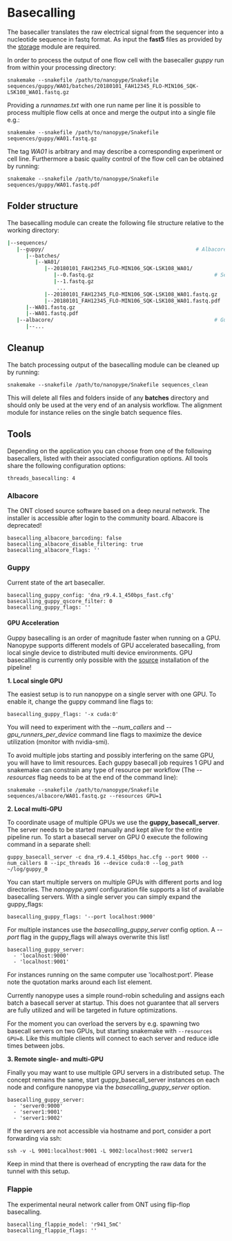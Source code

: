 # Basecalling

The basecaller translates the raw electrical signal from the sequencer into a nucleotide sequence in fastq format. As input the **fast5** files as provided by the [storage](storage.md) module are required.

In order to process the output of one flow cell with the basecaller *guppy* run from within your processing directory:

    snakemake --snakefile /path/to/nanopype/Snakefile sequences/guppy/WA01/batches/20180101_FAH12345_FLO-MIN106_SQK-LSK108_WA01.fastq.gz

Providing a *runnames.txt* with one run name per line it is possible to process multiple flow cells at once and merge the output into a single file e.g.:

    snakemake --snakefile /path/to/nanopype/Snakefile sequences/guppy/WA01.fastq.gz

The tag *WA01* is arbitrary and may describe a corresponding experiment or cell line. Furthermore a basic quality control of the flow cell can be obtained by running:

    snakemake --snakefile /path/to/nanopype/Snakefile sequences/guppy/WA01.fastq.pdf

## Folder structure

The basecalling module can create the following file structure relative to the working directory:

```sh
|--sequences/
   |--guppy/                                                 # Albacore basecaller
      |--batches/
         |--WA01/
            |--20180101_FAH12345_FLO-MIN106_SQK-LSK108_WA01/
               |--0.fastq.gz                                       # Sequence batches
               |--1.fastq.gz
                ...
            |--20180101_FAH12345_FLO-MIN106_SQK-LSK108_WA01.fastq.gz
            |--20180101_FAH12345_FLO-MIN106_SQK-LSK108_WA01.fastq.pdf
      |--WA01.fastq.gz
      |--WA01.fastq.pdf
   |--albacore/                                                    # Guppy basecaller
      |--...
```

## Cleanup

The batch processing output of the basecalling module can be cleaned up by running:

    snakemake --snakefile /path/to/nanopype/Snakefile sequences_clean

This will delete all files and folders inside of any **batches** directory and should only be used at the very end of an analysis workflow. The alignment module for instance relies on the single batch sequence files.

## Tools
Depending on the application you can choose from one of the following basecallers, listed with their associated configuration options. All tools share the following configuration options:

```
threads_basecalling: 4
```
### Albacore
The ONT closed source software based on a deep neural network. The installer is accessible after login to the community board. Albacore is deprecated!

```
basecalling_albacore_barcoding: false
basecalling_albacore_disable_filtering: true
basecalling_albacore_flags: ''
```

### Guppy
Current state of the art basecaller.

```
basecalling_guppy_config: 'dna_r9.4.1_450bps_fast.cfg'
basecalling_guppy_qscore_filter: 0
basecalling_guppy_flags: ''
```

#### GPU Acceleration

Guppy basecalling is an order of magnitude faster when running on a GPU. Nanopype supports different models of GPU accelerated basecalling, from local single device to distributed multi device environments. GPU basecalling is currently only possible with the [source](../installation/src.md) installation of the pipeline!

**1. Local single GPU**

The easiest setup is to run nanopype on a single server with one GPU. To enable it, change the guppy command line flags to:

```
basecalling_guppy_flags: '-x cuda:0'
```

You will need to experiment with the *--num_callers* and *--gpu_runners_per_device* command line flags to maximize the device utilization (monitor with nvidia-smi).

To avoid multiple jobs starting and possibly interfering on the same GPU, you will have to limit resources. Each guppy basecall job requires 1 GPU and snakemake can constrain any type of resource per workflow (The *--resources* flag needs to be at the end of the command line):

```
snakemake --snakefile /path/to/nanopype/Snakefile sequences/albacore/WA01.fastq.gz --resources GPU=1
```


**2. Local multi-GPU**

To coordinate usage of multiple GPUs we use the **guppy_basecall_server**. The server needs to be started manually and kept alive for the entire pipeline run. To start a basecall server on GPU 0 execute the following command in a separate shell:

```
guppy_basecall_server -c dna_r9.4.1_450bps_hac.cfg --port 9000 --num_callers 8 --ipc_threads 16 --device cuda:0 --log_path ~/log/guppy_0
```

You can start multiple servers on multiple GPUs with different ports and log directories. The *nanopype.yaml* configuration file supports a list of available basecalling servers. With a single server you can simply expand the guppy_flags:

```
basecalling_guppy_flags: '--port localhost:9000'
```

For multiple instances use the *basecalling_guppy_server* config option. A *--port* flag in the guppy_flags will always overwrite this list!

```
basecalling_guppy_server:
  - 'localhost:9000'
  - 'localhost:9001'
```

For instances running on the same computer use 'localhost:port'. Please note the quotation marks around each list element.

Currently nanopype uses a simple round-robin scheduling and assigns each batch a basecall server at startup. This does not guarantee that all servers are fully utilized and will be targeted in future optimizations.

For the moment you can overload the servers by e.g. spawning two basecall servers on two GPUs, but starting snakemake with `--resources GPU=8`. Like this multiple clients will connect to each server and reduce idle times between jobs.


**3. Remote single- and multi-GPU**

Finally you may want to use multiple GPU servers in a distributed setup. The concept remains the same, start guppy_basecall_server instances on each node and configure nanopype via the *basecalling_guppy_server* option.

```
basecalling_guppy_server:
  - 'server0:9000'
  - 'server1:9001'
  - 'server1:9002'
```

If the servers are not accessible via hostname and port, consider a port forwarding via ssh:

```
ssh -v -L 9001:localhost:9001 -L 9002:localhost:9002 server1
```

Keep in mind that there is overhead of encrypting the raw data for the tunnel with this setup.

### Flappie
The experimental neural network caller from ONT using flip-flop basecalling.

```
basecalling_flappie_model: 'r941_5mC'
basecalling_flappie_flags: ''
```

